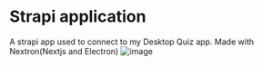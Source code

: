 # Strapi application

A strapi app used to connect to my Desktop Quiz app. Made with Nextron(Nextjs and Electron)
![image](https://user-images.githubusercontent.com/73163003/141856281-0d65663b-8238-4164-aae7-6536b60db38f.png)
